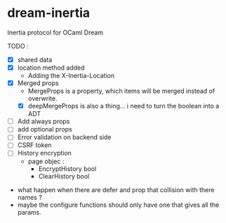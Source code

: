 # dream-inertia
Inertia protocol for OCaml Dream 

TODO : 
- [x] shared data
- [x] location method added 
     - Adding the X-Inertia-Location 
- [x] Merged props
     - MergeProps is a property, which items will be merged instead of overwrite.
     - [x] deepMergeProps is also a thing... i need to turn the boolean into a ADT
- [ ] Add always props
- [ ] add optional props
- [ ] Error validation on backend side  
- [ ] CSRF token
- [ ] History encryption
    - page objec : 
        - EncryptHistory bool
        - ClearHistory bool


- what happen when there are defer and prop that collision with there names ?
- maybe the configure functions should only have one that gives all the params.

